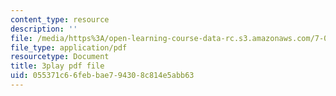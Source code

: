 ```yaml
---
content_type: resource
description: ''
file: /media/https%3A/open-learning-course-data-rc.s3.amazonaws.com/7-012-introduction-to-biology-fall-2004/055371c66febbae794308c814e5abb63_rxiAQe0t-ZU.pdf
file_type: application/pdf
resourcetype: Document
title: 3play pdf file
uid: 055371c6-6feb-bae7-9430-8c814e5abb63
---
```

